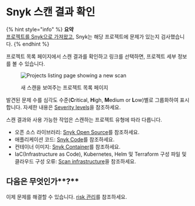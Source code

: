 # Snyk 스캔 결과 확인

{% hint style="info" %}
**요약**\
[프로젝트를 Snyk으로 가져왔고,](import-a-project.md) Snyk는 해당 프로젝트에 문제가 있는지 검사했습니다.
{% endhint %}

프로젝트 목록 페이지에서 스캔 결과를 확인하고 링크를 선택하면, 프로젝트 세부 정보를 볼 수 있습니다.

<figure><img src="../../.gitbook/assets/Screenshot 2023-01-23 at 15.24.15.png" alt="Projects listing page showing a new scan"><figcaption><p>새 스캔을 보여주는 프로젝트 목록 페이지</p></figcaption></figure>

발견된 문제 수를 심각도 수준(**C**ritical, **H**igh, **M**edium or **L**ow)별로 그룹화하여 표시합니다. 자세한 내용은 [Severity levels](../../scan-with-snyk/find-and-manage-priority-issues/severity-levels.md)을 참조하세요.

스캔 결과와 사용 가능한 작업은 스캔하는 프로젝트 유형에 따라 다릅니다.

* 오픈 소스 라이브러리: [Snyk Open Source](../../scan-with-snyk/snyk-code/manage-code-vulnerabilities/view-vulnerabilities-in-your-code.md)를 참조하세요.
* 애플리케이션 코드: [Snyk Code](broken-reference/)를 참조하세요.
* 컨테이너 이미지: [Snyk Container](../../scan-with-snyk/snyk-container/scan-container-images.md)를 참조하세요.
* IaC(Infrastructure as Code), Kubernetes, Helm 및  Terraform 구성 파일 및 클라우드 구성 오류: [Scan infrastructure](../../scan-with-snyk/scan-infrastructure/)을 참조하세요.

## 다음은 무엇인가**?**

이제 문제를 해결할 수 있습니다. [risk 관리](../../manage-risk/)를 참조하세요.
